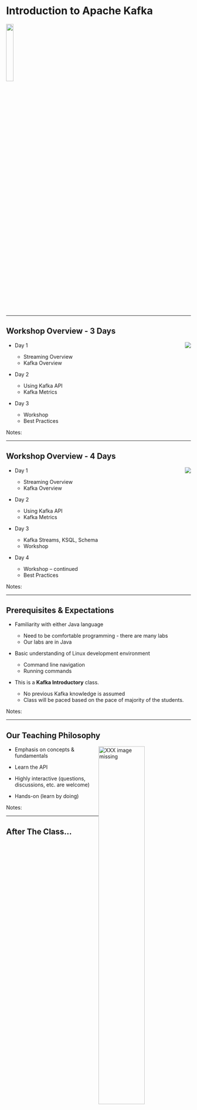 # Introduction to Apache Kafka

<img src="../../assets/images/logos/kafka-logo-1.png" style="width:20%;" />


---
## Workshop Overview - 3 Days

<img src="../../assets/images/logos/kafka-logo-1.png" style="float:right;"/>

 * Day 1
     -  Streaming Overview
     -  Kafka Overview

 * Day 2
     -  Using Kafka API
     -  Kafka Metrics

 * Day 3

     -  Workshop
     -  Best Practices

 

Notes: 


---


## Workshop Overview - 4 Days


<img src="../../assets/images/logos/kafka-logo-1.png" style="float:right;"/>

 * Day 1
     -  Streaming Overview
     -  Kafka Overview

 * Day 2
     -  Using Kafka API
     -  Kafka Metrics


 * Day 3
     -  Kafka Streams, KSQL, Schema
     -  Workshop

 * Day 4
     -  Workshop – continued
     -  Best Practices

 

Notes: 




---

## Prerequisites & Expectations


 * Familiarity with either Java language

     - Need to be comfortable programming - there are many labs
     - Our labs are in Java

 * Basic understanding of Linux development environment

     - Command line navigation 
     - Running commands

 * This is a **Kafka Introductory** class. 

     - No previous Kafka knowledge is assumed
     - Class will be paced based on the pace of majority of the students. 



Notes: 




---

## Our Teaching Philosophy

<img src="../../assets/images/generic/3rd-party/simpsons-1.png" alt="XXX image missing" style="width:50%;float:right;"/> 

 * Emphasis on concepts & fundamentals

 * Learn the API

 * Highly interactive (questions, discussions, etc.  are welcome)

 * Hands-on (learn by doing)



Notes: 



---


## After The Class...


<img src="../../assets/images/kafka/3rd-party/AFTER_THE_CLASS-kafka.png" alt="AFTER_THE_CLASS-kafka.png" style="width:60%;"/>


Notes: 

By the end of the class... .


---

## About You And Me


* About you
    - Your Name
    - Your background (developer, admin, manager, etc.)
    - Technologies you are familiar with
    - Familiarity with Kafka  
    (scale of 1 – 4 ;  1 – new, 2 - know some concepts,  3 – too a course, 4 -  using it at work)
    - Something non-technical about you!  
    (favorite ice cream flavor / hobby…etc)

<img src="../../assets/images/generic/3rd-party/ice-cream-3.png" style="width:20%;"/>   &nbsp;
<img src="../../assets/images/generic/3rd-party/hiking-3.jpg" style="width:20%;"/>
<img src="../../assets/images/generic/3rd-party/biking-1.jpg" style="width:20%;"/>

Notes: 




---

## Recommended Books


 * Kafka – The Definitive Guide

<img src="../../assets/images/kafka/3rd-party/kafka-book-9781491936160.jpg"  />

Notes: 

Image credit: http://shop.oreilly.com/


---
## Class Logistics

* Instructor’s contact

* Slides
    - For each session, slides will be emailed out or delivered via virtual classroom

* Labs
    - Lab files will be distributed

* Lab environment
    - Provided in the cloud

---




## Let's Get Started!
